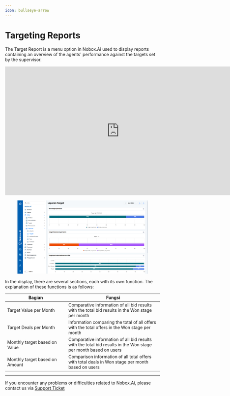 ```yaml
---
icon: bullseye-arrow
---
```


# <i class="fa-regular fa-bullseye"></i> Targeting Reports

The Target Report is a menu option in Nobox.Ai used to display reports containing an overview of the agents' performance against the targets set by the supervisor.

<iframe width="742" height="418" src="https://www.youtube.com/embed/g9e7vZLtieY/" title="01. Instalasi NoBox Desktop" frameborder="0" allow="accelerometer; autoplay; clipboard-write; encrypted-media; gyroscope; picture-in-picture; web-share" referrerpolicy="strict-origin-when-cross-origin" allowfullscreen></iframe>

<figure><img src="../../.gitbook/assets/2. Laporan Target.png" alt=""><figcaption></figcaption></figure>

In the display, there are several sections, each with its own function. The explanation of these functions is as follows:

<table><thead><tr><th width="185">Bagian</th><th>Fungsi</th></tr></thead><tbody><tr><td>Target Value per Month</td><td>Comparative information of all bid results with the total bid results in the Won stage per month</td></tr><tr><td>Target Deals per Month</td><td>Information comparing the total of all offers with the total offers in the Won stage per month</td></tr><tr><td>Monthly target based on Value</td><td>Comparative information of all bid results with the total bid results in the Won stage per month based on users</td></tr><tr><td>Monthly target based on Amount</td><td>Comparison information of all total offers with total deals in Won stage per month based on users</td></tr></tbody></table>

---

If you encounter any problems or difficulties related to Nobox.Ai, please contact us via [Support Ticket](https://crm.nobox.ai/clients/tickets)
